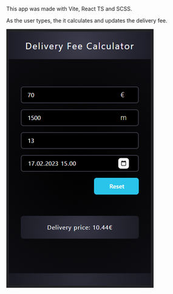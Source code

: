 <p>This app was made with Vite, React TS and SCSS.<p>
<p>As the user types, the it calculates and updates the delivery fee.<p>

![alt text](/Sieppaa.PNG?raw=true "Title")

